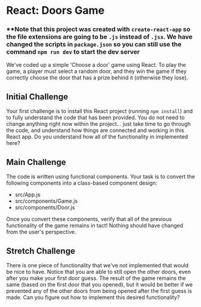 # React: Doors Game

### **Note that this project was created with `create-react-app` so the file extensions are going to be `.js` instead of `.jsx`. We have changed the scripts in `package.json` so you can still use the command `npm run dev` to start the dev server

We've coded up a simple 'Choose a door' game using React. To play the game, a player must select a random door, and they win the game if they correctly choose the door that has a prize behind it (otherwise they lose).


## Initial Challenge
Your first challenge is to install this React project (running `npm install`) and to fully understand the code that has been provided. You do not need to change anything right now within the project... just take time to go through the code, and understand how things are connected and working in this React app. Do you understand how all of the functionality in implemented here?

## Main Challenge
 The code is written using functional components. Your task is to convert the following components into a class-based component design:
- src/App.js
- src/components/Game.js
- src/components/Door.js

Once you convert these components, verify that all of the previous functionality of the game remains in tact! Nothing should have changed from the user's perspective.

## Stretch Challenge
There is one piece of functionality that we've not implemented that would be nice to have. Notice that you are able to still open the other doors, even after you make your first door guess. The result of the game remains the same (based on the first door that you opened), but it would be better if we prevented any of the other doors from being opened after the first guess is made. Can you figure out how to implement this desired functionality?
